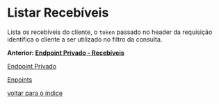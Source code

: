 # Listar Recebíveis

Lista os recebíveis do cliente, o `token` passado no header da requisição
identifica o cliente a ser utilizado no filtro da consulta.

**Anterior: [Endpoint Privado - Recebíveis](../../../../docs/endpoints/README.md#recebíveis)**

[Endpoint Privado](../../../../docs/endpoints/README.md#endpoint-privado)

[Enpoints](../../../../docs/endpoints/README.md)

[voltar para o índice](../../../../README.md#endpoints)
